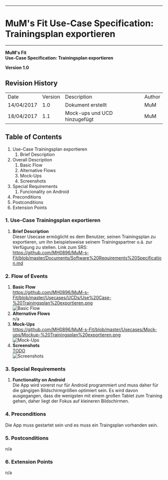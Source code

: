 -------------
# MuM's Fit Use-Case Specification: Trainingsplan exportieren #
-------------
**MuM's Fit**  
**Use-Case Specification: Trainingsplan exportieren**

**Version 1.0**

## Revision History ##
<table>
<tr><td>Date</td><td>Version</td><td>Description</td><td>Author</td></tr>
<tr><td>14/04/2017</td><td>1.0</td><td>Dokument erstellt</td><td>MuM</td></tr>
<tr><td>18/04/2017</td><td>1.1</td><td>Mock-ups und UCD hinzugefügt</td><td>MuM</td></tr>
</table>

## Table of Contents ##
1. Use-Case Trainingsplan exportieren
	1. Brief Description
2. Overall Description
	1. Basic Flow
	2. Alternative Flows
	4. Mock-Ups
	5. Screenshots
3. Special Requirements
	1. Funcionality on Android
4. Preconditions
5. Postconditions
6. Extension Points

### 1. Use-Case Trainingsplan exportieren ###
1. **Brief Description**  
Dieser Usecase ermöglicht es dem Benutzer, seinen Trainingsplan zu exportieren, um ihn beispielsweise seinem Trainingspartner o.ä. zur Verfügung zu stellen.
	Link zum SRS:   
	<a href="https://github.com/MH0896/MuM-s-Fit/blob/master/Documents/Software%20Requirements%20Specification.md">https://github.com/MH0896/MuM-s-Fit/blob/master/Documents/Software%20Requirements%20Specification.md</a>

### 2. Flow of Events ###
1. **Basic Flow**  
<a href="https://github.com/MH0896/MuM-s-Fit/blob/master/Usecases/UCDs/Use%20Case-%20Trainingsplan%20exportieren.png">https://github.com/MH0896/MuM-s-Fit/blob/master/Usecases/UCDs/Use%20Case-%20Trainingsplan%20exportieren.png</a>  
![Basic Flow](https://github.com/MH0896/MuM-s-Fit/blob/master/Usecases/UCDs/Use%20Case-%20Trainingsplan%20exportieren.png "Basic Flow")
2. **Alternative Flows**  
n/a
3. **Mock-Ups**  
<a href="https://github.com/MH0896/MuM-s-Fit/blob/master/Usecases/Mock-ups/Mockup-%20Trainingsplan%20exportieren.png">https://github.com/MH0896/MuM-s-Fit/blob/master/Usecases/Mock-ups/Mockup-%20Trainingsplan%20exportieren.png</a>  
![Mock-Ups](https://github.com/MH0896/MuM-s-Fit/blob/master/Usecases/Mock-ups/Mockup-%20Trainingsplan%20exportieren.png "Mock-Ups")
4. **Screenshots**  
<a href="TODO">TODO</a>  
![Screenshots](TODO "Screenshots")

### 3. Special Requirements ###
1. **Functionality on Android**  
Die App wird vorerst nur für Android programmiert und muss daher für die gängigen Bildschirmgrößen optimiert sein. Es wird davon ausgegangen, dass die wenigsten mit einem großen Tablet zum Training gehen, daher liegt der Fokus auf kleineren Bildschirmen.

### 4. Preconditions ###
Die App muss gestartet sein und es muss ein Traingsplan vorhanden sein.

### 5. Postconditions ###
n/a

### 6. Extension Points ###
n/a